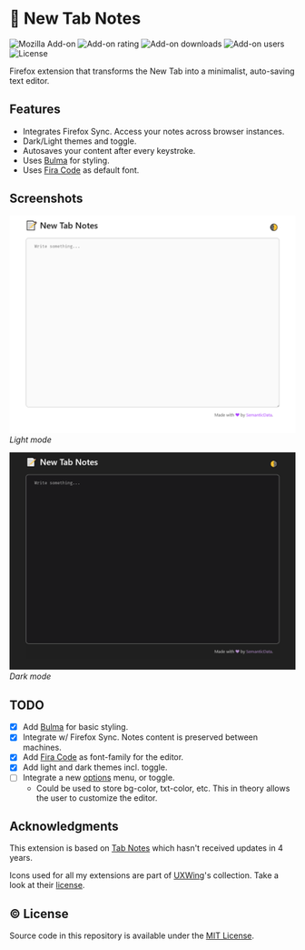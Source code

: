 # 📝 New Tab Notes

![Mozilla Add-on](https://img.shields.io/amo/v/newtab-notes@semanticdata)
![Add-on rating](https://img.shields.io/amo/rating/newtab-notes@semanticdata)
![Add-on downloads](https://img.shields.io/amo/dw/newtab-notes@semanticdata)
![Add-on users](https://img.shields.io/amo/users/newtab-notes@semanticdata)
![License](https://img.shields.io/github/license/semanticdata/firefox-new-tab-notes)

Firefox extension that transforms the New Tab into a minimalist, auto-saving text editor.

## Features

- Integrates Firefox Sync. Access your notes across browser instances.
- Dark/Light themes and toggle.
- Autosaves your content after every keystroke.
- Uses [Bulma](https://bulma.io/) for styling.
- Uses [Fira Code](https://github.com/tonsky/FiraCode) as default font.

## Screenshots

![screenshot light theme](screenshot.png)
*Light mode*

![screenshot dark theme](screenshot-dark.png)
*Dark mode*

## TODO

- [x] Add [Bulma](https://bulma.io/) for basic styling.
- [x] Integrate w/ Firefox Sync. Notes content is preserved between machines.
- [x] Add [Fira Code](https://fonts.google.com/specimen/Fira+Code) as font-family for the editor.
- [x] Add light and dark themes incl. toggle.
- [ ] Integrate a new [options](https://github.com/semanticdata/firefox-chatgpt-in-sidebar/blob/main/options/options.js) menu, or toggle.
  - Could be used to store bg-color, txt-color, etc. This in theory allows the user to customize the editor.

## Acknowledgments

This extension is based on [Tab Notes](https://github.com/nsht/tab_notes) which hasn't received updates in 4 years.

Icons used for all my extensions are part of <a href="https://uxwing.com/">UXWing</a>'s collection. Take a look at their <a href="https://uxwing.com/license">license</a>.

## © License

Source code in this repository is available under the [MIT License](LICENSE).
